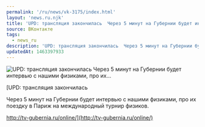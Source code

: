 ```yaml
---
permalink: '/ru/news/vk-3175/index.html'
layout: 'news.ru.njk'
title: 'UPD: трансляция закончилась  Через 5 минут на Губернии будет интервью с нашими физиками, про их…'
source: ВКонтакте
tags:
  - news_ru
description: 'UPD: трансляция закончилась  Через 5 минут на Губернии будет интервью с нашими физиками, про их…'
updatedAt: 1463397933
---
```

![UPD: трансляция закончилась  Через 5 минут на Губернии будет интервью с нашими физиками, про их…](https://sun9-35.userapi.com/c626427/v626427484/1a74a/6S8a3nS84xw.jpg)

[UPD: трансляция закончилась

Через 5 минут на Губернии будет интервью с нашими физиками, про их поездку в Париж на международный турнир физиков.

http://tv-gubernia.ru/online/](http://tv-gubernia.ru/online/)

